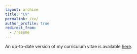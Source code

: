 ```yaml
---
layout: archive
title: "CV"
permalink: /cv/
author_profile: true
redirect_from:
  - /resume
---
```


An up-to-date version of my curriculum vitae is available [here](/files/cv.pdf).

<!-- 
{% include base_path %}

Research interests
======
*Primary:* Epistemology (esp. social), Philosophy of Mind / Cognitive Science
*Secondary:* Political & Economic Philosophy, Philosophy of Science, Philosophy of Religion

Education
======
* B.A. in Philosophy, Creighton University, 2025

Publications
======
  <ul>{% for post in site.publications reversed %}
    {% include archive-single-cv.html %}
  {% endfor %}</ul>
  
Talks
======
  <ul>{% for post in site.talks reversed %}
    {% include archive-single-talk-cv.html  %}
  {% endfor %}</ul>
  
Teaching
======
  <ul>{% for post in site.teaching reversed %}
    {% include archive-single-cv.html %}
  {% endfor %}</ul>
 -->
